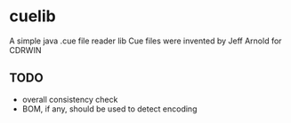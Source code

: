 # cuelib
A simple java .cue file reader lib
Cue files were invented by Jeff Arnold for CDRWIN

## TODO
* overall consistency check
* BOM, if any, should be used to detect encoding
